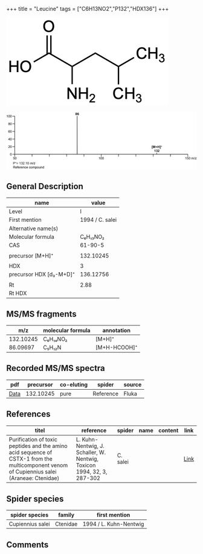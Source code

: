 +++
title = "Leucine"
tags = ["C6H13NO2","P132","HDX136"]
+++

![](/img/Leucine.png)

![](/img_MSMS/132_Leucine.png)

## General Description

| name                    | value           |
|-------------------------|-----------------|
| Level                   | I               |
| First mention           | 1994 / C. salei |
| Alternative name(s)     |                 |
| Molecular formula       | C₆H₁₃NO₂        |
| CAS                     | 61-90-5         |
|                         |                 |
| precursor [M+H]⁺        | 132.10245       |
|                         |                 |
| HDX                     | 3               |
| precursor HDX [d₃-M+D]⁺ | 136.12756       |
|                         |                 |
| Rt                      | 2.88            |
| Rt HDX                  |                 |

## MS/MS fragments

| m/z       | molecular formula | annotation       |
|-----------|-------------------|------------------|
| 132.10245 | C₆H₁₄NO₂          | [M+H]⁺           |
| 86.09697  | C₅H₁₂N            | [M+H-HCOOH]⁺     |

## Recorded MS/MS spectra

| pdf                               | precursor | co-eluting | spider    | source |
|-----------------------------------|-----------|------------|-----------|--------|
| [Data](/pdf/132_Leucine_2-88.pdf) | 132.10245 | pure       | Reference | Fluka  |

## References

| titel                                                                                                                                      | reference                                                                        | spider        | name | content              | link                                                         |
|--------------------------------------------------------------------------------------------------------------------------------------------|----------------------------------------------------------------------------------|---------------|------|----------------------|--------------------------------------------------------------|
| Purification of toxic peptides and the amino acid sequence of CSTX-1 from the multicomponent venom of Cupiennius salei (Araneae: Ctenidae) | L. Kuhn-Nentwig, J. Schaller, W. Nentwig, Toxicon 1994, 32, 3, 287-302           | C. salei      |      |                      | [Link](https://doi.org/10.1016/0041-0101(94)90082-5)                 |

## Spider species

| spider species    | family    | first mention              |
|-------------------|-----------|----------------------------|
| Cupiennius salei  | Ctenidae  | 1994 / L. Kuhn-Nentwig     |

## Comments